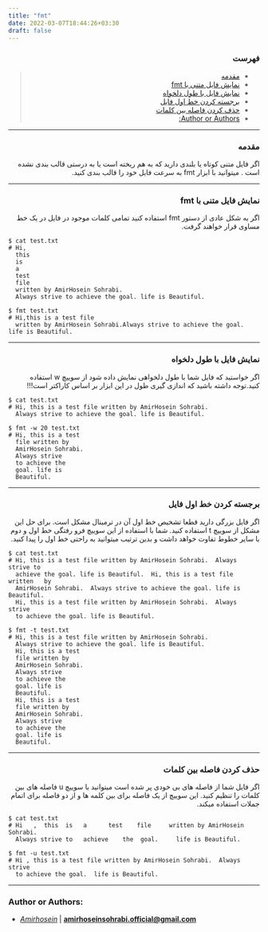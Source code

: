 ```yaml
---
title: "fmt"
date: 2022-03-07T18:44:26+03:30
draft: false
---
```


<div dir='rtl'>

### فهرست

> - [مقدمه](#مقدمه)
> - [نمایش فایل متنی با fmt](#نمایش-فایل-متنی-با-fmt)
> - [نمایش فایل با طول دلخواه](#نمایش-فایل-با-طول-دلخواه)
> - [برجسته کردن خط اول فایل](#برجسته-کردن-خط-اول-فایل)
> - [حذف کردن فاصله بین کلمات](#حذف-کردن-فاصله-بین-کلمات)
> - [Author or Authors:](#author-or-authors)




</div>

---
<div dir='rtl'>

### مقدمه
اگر فایل متنی کوتاه یا بلندی دارید که به هم ریخته است یا به درستی قالب بندی نشده است . میتوانید با ابزار fmt به سرعت فایل خود را قالب بندی کنید.
</div>

---
<div dir='rtl'>

### نمایش فایل متنی با fmt
اگر به شکل عادی از دستور fmt استفاده کنید تمامی کلمات موجود در فایل در یک خط مساوی قرار خواهند گرفت.
</div>

    $ cat test.txt
    # Hi,
      this
      is
      a
      test
      file
      written by AmirHosein Sohrabi.
      Always strive to achieve the goal. life is Beautiful.

    $ fmt test.txt
    # Hi,this is a test file
      written by AmirHosein Sohrabi.Always strive to achieve the goal. life is Beautiful.


---
<div dir='rtl'>

### نمایش فایل با طول دلخواه
اگر خواستید که فایل شما با طول دلخواهی نمایش داده شود از سوییچ w استفاده کنید.توجه داشته باشید که اندازی گیری طول در این ابزار بر اساس کاراکتر است!!!
</div>

    
    $ cat test.txt
    # Hi, this is a test file written by AmirHosein Sohrabi.
      Always strive to achieve the goal. life is Beautiful.
    
    $ fmt -w 20 test.txt
    # Hi, this is a test
      file written by
      AmirHosein Sohrabi.
      Always strive
      to achieve the
      goal. life is
      Beautiful.

            

---
<div dir='rtl'>

### برجسته کردن خط اول فایل
اگر فایل بزرگی دارید قطعا تشخیص خط اول آن در ترمینال مشکل است. برای حل این مشکل از سوییچ t استفاده کنید. شما با استفاده از این سوییچ فرو رفتگی خط اول و دوم با سایر خطوط تفاوت خواهد داشت و بدین ترتیب میتوانید به راحتی خط اول را پیدا کنید.
</div>


    $ cat test.txt
    # Hi, this is a test file written by AmirHosein Sohrabi.  Always   strive to
      achieve the goal. life is Beautiful.  Hi, this is a test file written   by
      AmirHosein Sohrabi.  Always strive to achieve the goal. life is   Beautiful.
      Hi, this is a test file written by AmirHosein Sohrabi.  Always strive
      to achieve the goal. life is Beautiful.

    $ fmt -t test.txt
    # Hi, this is a test file written by AmirHosein Sohrabi.
      Always strive to achieve the goal. life is Beautiful.
      Hi, this is a test
      file written by
      AmirHosein Sohrabi.
      Always strive
      to achieve the
      goal. life is
      Beautiful.
      Hi, this is a test
      file written by
      AmirHosein Sohrabi.
      Always strive
      to achieve the
      goal. life is
      Beautiful.
                  
---


<div dir='rtl'>

### حذف کردن فاصله بین کلمات
اگر فایل شما از فاصله های بی خودی پر شده است میتوانید با سوییچ u فاصله های بین کلمات را تنظیم کنید. این سوییچ از یک فاصله برای بین کلمه ها و از دو فاصله برای اتمام جملات استفاده میکند.
</div>

    $ cat test.txt   
    # Hi   ,  this  is   a      test    file     written by AmirHosein   Sohrabi.
      Always strive to   achieve    the  goal.     life is Beautiful. 
                    
    $ fmt -u test.txt
    # Hi , this is a test file written by AmirHosein Sohrabi.  Always strive
      to achieve the goal.  life is Beautiful.
                                    

---

### Author or Authors:

- *[Amirhosein](https://github.com/amirhoseinsb)* | **<amirhoseinsohrabi.official@gmail.com>**

